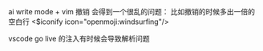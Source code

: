 ai write mode + vim 撤销 会得到一个很乱的问题： 比如撤销的时候多出一倍的空白行 <$iconify icon="openmoji:windsurfing"/>

vscode go live 的注入有时候会导致解析问题